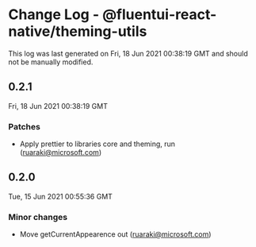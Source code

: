 # Change Log - @fluentui-react-native/theming-utils

This log was last generated on Fri, 18 Jun 2021 00:38:19 GMT and should not be manually modified.

<!-- Start content -->

## 0.2.1

Fri, 18 Jun 2021 00:38:19 GMT

### Patches

- Apply prettier to libraries core and theming, run (ruaraki@microsoft.com)

## 0.2.0

Tue, 15 Jun 2021 00:55:36 GMT

### Minor changes

- Move getCurrentAppearence out (ruaraki@microsoft.com)
